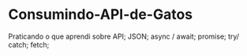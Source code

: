 # Consumindo-API-de-Gatos
Praticando o que aprendi sobre API; JSON; async / await; promise; try/ catch; fetch;
